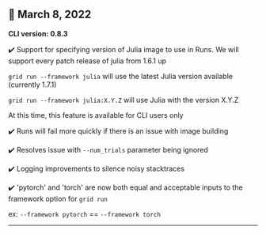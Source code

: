 
## :wrench: March 8, 2022

**CLI version: 0.8.3**

:heavy_check_mark: Support for specifying version of Julia image to use in Runs. We will support every patch release of julia from 1.6.1 up

`grid run --framework julia` will use the latest Julia version available (currently 1.7.1)

`grid run --framework julia:X.Y.Z` will use Julia with the version X.Y.Z 

<note>At this time, this feature is available for CLI users only</note>

:heavy_check_mark: Runs will fail more quickly if there is an issue with image building

:heavy_check_mark: Resolves issue with `--num_trials` parameter being ignored

:heavy_check_mark: Logging improvements to silence noisy stacktraces

:heavy_check_mark: 'pytorch' and 'torch' are now both equal and acceptable inputs to the framework option for `grid run` 

ex: `--framework pytorch` == `--framework torch`

---